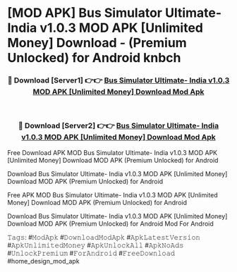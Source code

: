 # [MOD APK] Bus Simulator Ultimate- India v1.0.3 MOD APK [Unlimited Money] Download - (Premium Unlocked) for Android knbch



<div align="center">
<h3>🔴 Download [Server1] 👉👉 <a href="https://momento.my/?title=Bus_Simulator_Ultimate-_India_v1.0.3_MOD_APK_[Unlimited_Money]_Download">Bus Simulator Ultimate- India v1.0.3 MOD APK [Unlimited Money] Download Mod Apk</a></h3><br>

<h3>🔴 Download [Server2] 👉👉 <a href="https://momento.my/?title=Bus_Simulator_Ultimate-_India_v1.0.3_MOD_APK_[Unlimited_Money]_Download">Bus Simulator Ultimate- India v1.0.3 MOD APK [Unlimited Money] Download Mod Apk</a></h3>
</div>



Free Download APK MOD Bus Simulator Ultimate- India v1.0.3 MOD APK [Unlimited Money] Download MOD APK (Premium Unlocked) for Android

Download Bus Simulator Ultimate- India v1.0.3 MOD APK [Unlimited Money] Download MOD APK (Premium Unlocked) for Android

Free APK MOD Bus Simulator Ultimate- India v1.0.3 MOD APK [Unlimited Money] Download MOD APK (Premium Unlocked) for Android

Download Bus Simulator Ultimate- India v1.0.3 MOD APK [Unlimited Money] Download MOD APK (Premium Unlocked) for Android Mod For Android

𝚃𝚊𝚐𝚜: #𝙼𝚘𝚍𝙰𝚙𝚔 #𝙳𝚘𝚠𝚗𝚕𝚘𝚊𝚍𝙼𝚘𝚍𝙰𝚙𝚔 #𝙰𝚙𝚔𝙻𝚊𝚝𝚎𝚜𝚝𝚅𝚎𝚛𝚜𝚒𝚘𝚗 #𝙰𝚙𝚔𝚄𝚗𝚕𝚒𝚖𝚒𝚝𝚎𝚍𝙼𝚘𝚗𝚎𝚢 #𝙰𝚙𝚔𝚄𝚗𝚕𝚘𝚌𝚔𝙰𝚕𝚕 #𝙰𝚙𝚔𝙽𝚘𝙰𝚍𝚜 #𝚄𝚗𝚕𝚘𝚌𝚔𝙿𝚛𝚎𝚖𝚒𝚞𝚖 #𝙵𝚘𝚛𝙰𝚗𝚍𝚛𝚘𝚒𝚍 #𝙵𝚛𝚎𝚎𝙳𝚘𝚠𝚗𝚕𝚘𝚊𝚍 #home_design_mod_apk

